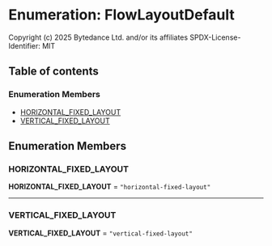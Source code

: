 # Enumeration: FlowLayoutDefault

Copyright (c) 2025 Bytedance Ltd. and/or its affiliates
SPDX-License-Identifier: MIT

## Table of contents

### Enumeration Members

* [HORIZONTAL\_FIXED\_LAYOUT](/auto-docs/free-layout-editor/enums/FlowLayoutDefault-1.md#horizontal_fixed_layout)
* [VERTICAL\_FIXED\_LAYOUT](/auto-docs/free-layout-editor/enums/FlowLayoutDefault-1.md#vertical_fixed_layout)

## Enumeration Members

### HORIZONTAL\_FIXED\_LAYOUT

**HORIZONTAL\_FIXED\_LAYOUT** = `"horizontal-fixed-layout"`

***

### VERTICAL\_FIXED\_LAYOUT

**VERTICAL\_FIXED\_LAYOUT** = `"vertical-fixed-layout"`
